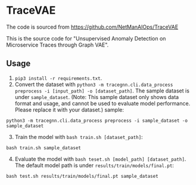 # TraceVAE
The code is sourced from https://github.com/NetManAIOps/TraceVAE

This is the source code for "Unsupervised Anomaly Detection on Microservice Traces through Graph VAE".

## Usage
1. `pip3 install -r requirements.txt`.
2. Convert the dataset with `python3 -m tracegnn.cli.data_process preprocess -i [input_path] -o [dataset_path]`. The sample dataset is under `sample_dataset`. (Note: This sample dataset only shows data format and usage, and cannot be used to evaluate model performance. Please replace it with your dataset.)
sample:
```
python3 -m tracegnn.cli.data_process preprocess -i sample_dataset -o sample_dataset
```
3. Train the model with `bash train.sh [dataset_path]`:
```
bash train.sh sample_dataset
```
4. Evaluate the model with `bash teset.sh [model_path] [dataset_path]`. The default model path is under `results/train/models/final.pt`:
```
bash test.sh results/train/models/final.pt sample_dataset
```
